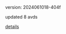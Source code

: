 version: 2024061018-404f

updated 8 avds

[details](https://github.com/0x74f917491bfa7ebfa379/ali_avd_db/blob/master/change_log/2024/06/10/18/404f.txt)